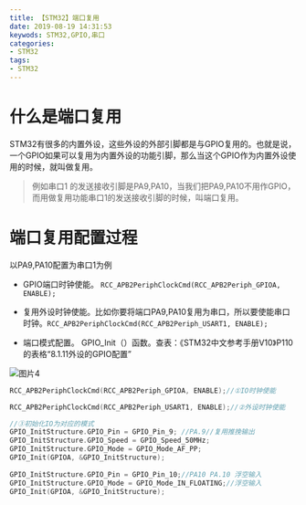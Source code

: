 ```yaml
---
title: 【STM32】端口复用
date: 2019-08-19 14:31:53
keywods: STM32,GPIO,串口
categories: 
- STM32
tags: 
- STM32
---
```

# 什么是端口复用

STM32有很多的内置外设，这些外设的外部引脚都是与GPIO复用的。也就是说，一个GPIO如果可以复用为内置外设的功能引脚，那么当这个GPIO作为内置外设使用的时候，就叫做复用。

>  例如串口1 的发送接收引脚是PA9,PA10，当我们把PA9,PA10不用作GPIO，而用做复用功能串口1的发送接收引脚的时候，叫端口复用。

# 端口复用配置过程
以PA9,PA10配置为串口1为例

- GPIO端口时钟使能。
```RCC_APB2PeriphClockCmd(RCC_APB2Periph_GPIOA, ENABLE);```
- 复用外设时钟使能。比如你要将端口PA9,PA10复用为串口，所以要使能串口时钟。```RCC_APB2PeriphClockCmd(RCC_APB2Periph_USART1, ENABLE);```

- 端口模式配置。 GPIO_Init（）函数。查表：《STM32中文参考手册V10》P110的表格“8.1.11外设的GPIO配置”

![图片4](https://wx2.sinaimg.cn/large/006BuM4Jgy1g64z937e7zj30pb07qq4w.jpg)

```C
RCC_APB2PeriphClockCmd(RCC_APB2Periph_GPIOA, ENABLE);//①IO时钟使能

RCC_APB2PeriphClockCmd(RCC_APB2Periph_USART1, ENABLE);//②外设时钟使能

//③初始化IO为对应的模式
GPIO_InitStructure.GPIO_Pin = GPIO_Pin_9; //PA.9//复用推挽输出
GPIO_InitStructure.GPIO_Speed = GPIO_Speed_50MHz;
GPIO_InitStructure.GPIO_Mode = GPIO_Mode_AF_PP; 
GPIO_Init(GPIOA, &GPIO_InitStructure);
  
GPIO_InitStructure.GPIO_Pin = GPIO_Pin_10;//PA10 PA.10 浮空输入
GPIO_InitStructure.GPIO_Mode = GPIO_Mode_IN_FLOATING;//浮空输入
GPIO_Init(GPIOA, &GPIO_InitStructure);  
```
